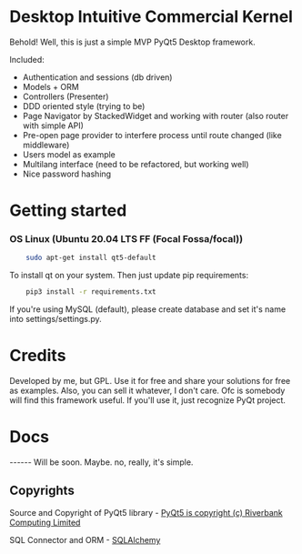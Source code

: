 # Desktop Intuitive Commercial Kernel

Behold! Well, this is just a simple MVP PyQt5 Desktop framework.

Included:
- Authentication and sessions (db driven)
- Models + ORM
- Controllers (Presenter)
- DDD oriented style (trying to be)
- Page Navigator by StackedWidget and working with router (also router with simple API)
- Pre-open page provider to interfere process until route changed (like middleware)
- Users model as example
- Multilang interface (need to be refactored, but working well)
- Nice password hashing

# Getting started

### OS Linux (Ubuntu 20.04 LTS FF (Focal Fossa/focal))
```bash
    sudo apt-get install qt5-default
```

To install qt on your system. Then just update pip requirements:

```bash
    pip3 install -r requirements.txt
```

If you're using MySQL (default), please create database and set it's name into settings/settings.py.

# Credits

Developed by me, but GPL. Use it for free and share your solutions for free as examples.
Also, you can sell it whatever, I don't care. Ofc is somebody will find this framework useful.
If you'll use it, just recognize PyQt project.

# Docs

------ Will be soon. Maybe. no, really, it's simple.

Copyrights
-
Source and Copyright of PyQt5 library - <a href="https://www.riverbankcomputing.com/software/pyqt/">PyQt5 is copyright (c) Riverbank Computing Limited</a>

SQL Connector and ORM - <a href="https://www.sqlalchemy.org/">SQLAlchemy</a>
